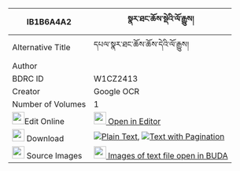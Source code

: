 |IB1B6A4A2|སྣར་ཐང་ཆོས་སྡེའི་ལོ་རྒྱུས། 
| --- | --- 
|Alternative Title |དཔལ་སྣར་ཐང་ཆོས་ཆོས་དེའི་ལོ་རྒྱུས།
|Author | 
|BDRC ID | W1CZ2413
|Creator | Google OCR
|Number of Volumes| 1
|<img width="25" src="https://img.icons8.com/color/25/000000/edit-property.png">Edit Online| [<img width="25" src="https://avatars.githubusercontent.com/u/45091458?s=200&v=4"> Open in Editor](http://editor.openpecha.org/IB1B6A4A2)
|<img width="25" src="https://img.icons8.com/fluent/48/000000/download-2.png"/>  Download | [![](https://img.icons8.com/color/20/000000/txt.png)Plain Text](https://github.com/Openpecha/IB1B6A4A2/releases/download/v1/na_ra_tang_chode_i_logyu_plain_IB1B6A4A2.zip), [![](https://img.icons8.com/color/20/000000/txt.png)Text with Pagination](https://github.com/Openpecha/IB1B6A4A2/releases/download/v1/na_ra_tang_chode_i_logyu_pages_IB1B6A4A2.zip)
|<img width="25" src="https://img.icons8.com/plasticine/100/000000/pictures-folder.png"/>  Source Images | [<img width="25" src="https://library.bdrc.io/icons/BUDA-small.svg"> Images of text file open in BUDA](https://library.bdrc.io/show/bdr:W1CZ2413)